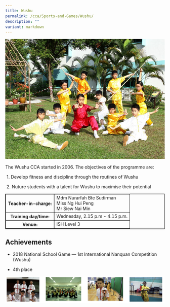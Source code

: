 ```yaml
---
title: Wushu
permalink: /cca/Sports-and-Games/Wushu/
description: ""
variant: markdown
---
```

<style>
table {
  border-collapse: collapse;
  border: 1px solid black;
} 

th,td {
  border: 1px solid black;
}
	table.c {
  table-layout: auto;
  width: 100%;  
}
</style>
![](/images/wushu1.jpeg)

		 
The Wushu CCA started in 2006. The objectives of the programme are:

&nbsp;1. Develop fitness and discipline through the routines of Wushu

&nbsp;2. Nuture students with a talent for Wushu to maximise their potential

<table class="c">
  <tbody><tr>
    <th>Teacher-in-charge:</th>
		<td>Mdm Nurarfah Bte Sudirman <br> Miss Ng Hui Peng <br> Mr Siew Nai Min</td>
  </tr>
  <tr>
    <th>Training day/time:</th>
		<td>Wednesday, 2.15 p.m - 4.15 p.m.</td>
  </tr>
  <tr>
    <th>Venue:</th>
    <td>ISH Level 3</td>
  </tr>

</tbody></table>

Achievements
------------

*   2018 National School Game — 1st International Nanquan Competition (Wushu)

*   4th place

![](/images/wushu2.png)